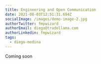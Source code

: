 ```yaml
---
title: Engineering and Open Communication
date: 2021-08-03T12:51:31.694Z
socialImage: /images/demo-image-2.jpg
authorTwitter: fmpwizard
authorEmail: diego@tradellama.com
authorLinkedin: fmpwizard
tags:
  - diego-medina
---
```

Coming soon
